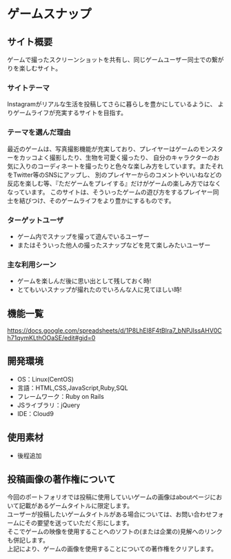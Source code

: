 # ゲームスナップ

## サイト概要
ゲームで撮ったスクリーンショットを共有し、同じゲームユーザー同士での繋がりを楽しむサイト。

### サイトテーマ
Instagramがリアルな生活を投稿してさらに暮らしを豊かにしているように、
よりゲームライフが充実するサイトを目指す。

### テーマを選んだ理由
最近のゲームは、写真撮影機能が充実しており、プレイヤーはゲームのモンスターをカッコよく撮影したり、生物を可愛く撮ったり、
自分のキャラクターのお気に入りのコーディネートを撮ったりと色々な楽しみ方をしています。またそれをTwitter等のSNSにアップし、
別のプレイヤーからのコメントやいいねなどの反応を楽しむ等、『ただゲームをプレイする』だけがゲームの楽しみ方ではなくなっています。
このサイトは、そういったゲームの遊び方をするプレイヤー同士を結びつけ、そのゲームライフをより豊かにするものです。

### ターゲットユーザ
- ゲーム内でスナップを撮って遊んでいるユーザー<br>
- またはそういった他人の撮ったスナップなどを見て楽しみたいユーザー

### 主な利用シーン
- ゲームを楽しんだ後に思い出として残しておく時!<br>
- とてもいいスナップが撮れたのでいろんな人に見てほしい時!

## 機能一覧
<https://docs.google.com/spreadsheets/d/1P8LhEI8F4tBlra7_bNPJIssAHV0Ch71qymKLthOOaSE/edit#gid=0>

## 開発環境
- OS：Linux(CentOS)
- 言語：HTML,CSS,JavaScript,Ruby,SQL
- フレームワーク：Ruby on Rails
- JSライブラリ：jQuery
- IDE：Cloud9

## 使用素材
- 後程追加

## 投稿画像の著作権について
今回のポートフォリオでは投稿に使用していいゲームの画像はaboutページにおいて記載があるゲームタイトルに限定します。<br>
ユーザーが投稿したいゲームタイトルがある場合については、お問い合わせフォームにその要望を送っていただく形にします。<br>
そこでゲームの映像を使用することへのソフトの(または企業の)見解へのリンクも併記します。<br>
上記により、ゲームの画像を使用することについての著作権をクリアします。


